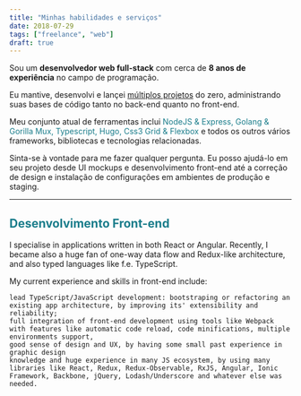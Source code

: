 ```yaml
---
title: "Minhas habilidades e serviços"
date: 2018-07-29
tags: ["freelance", "web"]
draft: true
---
```


Sou um **desenvolvedor web full-stack** com cerca de **8 anos de experiência** no campo de programação.

Eu mantive, desenvolvi e lançei [múltiplos projetos](/projetos) do zero, administrando suas bases de código tanto no back-end quanto no front-end.

Meu conjunto atual de ferramentas inclui <span style="color:#1a7d8b">NodeJS & Express, Golang & Gorilla Mux, Typescript, Hugo, Css3 Grid & Flexbox</span> e todos os outros vários frameworks, bibliotecas e tecnologias relacionadas.

Sinta-se à vontade para me fazer qualquer pergunta. Eu posso ajudá-lo em seu projeto desde UI mockups e desenvolvimento front-end até a correção de design e instalação de configurações em ambientes de produção e staging.
<hr>

## <span style="color:#1a7d8b">Desenvolvimento Front-end</span>

 I specialise in applications written in both React or Angular. Recently, I became also a huge fan of one-way data flow and Redux-like architecture, and also typed languages like f.e. TypeScript.

My current experience and skills in front-end include:

    lead TypeScript/JavaScript development: bootstraping or refactoring an existing app architecture, by improving its' extensibility and reliability;
    full integration of front-end development using tools like Webpack with features like automatic code reload, code minifications, multiple environments support,
    good sense of design and UX, by having some small past experience in graphic design
    knowledge and huge experience in many JS ecosystem, by using many libraries like React, Redux, Redux-Observable, RxJS, Angular, Ionic Framework, Backbone, jQuery, Lodash/Underscore and whatever else was needed. 